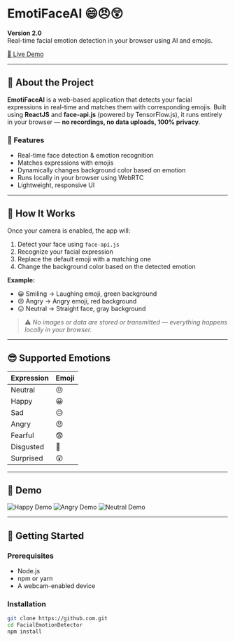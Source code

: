 # EmotiFaceAI 😄😠😲

**Version 2.0**  
Real-time facial emotion detection in your browser using AI and emojis.

[🔗 Live Demo](https://github.com/vij-sameerb5)

---

## 📌 About the Project

**EmotiFaceAI** is a web-based application that detects your facial expressions in real-time and matches them with corresponding emojis. Built using **ReactJS** and **face-api.js** (powered by TensorFlow.js), it runs entirely in your browser — **no recordings, no data uploads, 100% privacy**.

### 🎯 Features

- Real-time face detection & emotion recognition
- Matches expressions with emojis
- Dynamically changes background color based on emotion
- Runs locally in your browser using WebRTC
- Lightweight, responsive UI

---

## 🧠 How It Works

Once your camera is enabled, the app will:

1. Detect your face using `face-api.js`
2. Recognize your facial expression
3. Replace the default emoji with a matching one
4. Change the background color based on the detected emotion

**Example:**

- 😀 Smiling → Laughing emoji, green background  
- 😠 Angry → Angry emoji, red background  
- 😐 Neutral → Straight face, gray background  

> ⚠️ _No images or data are stored or transmitted — everything happens locally in your browser._

---

## 😎 Supported Emotions

| Expression  | Emoji  |
|-------------|--------|
| Neutral     | 😐     |
| Happy       | 😀     |
| Sad         | 😥     |
| Angry       | 😠     |
| Fearful     | 😨     |
| Disgusted   | 🤢     |
| Surprised   | 😲     |

---

## 🧪 Demo

![Happy Demo](demo-images/happy.png)
![Angry Demo](demo-images/angry.png)
![Neutral Demo](demo-images/neutral.png)

---

## 🚀 Getting Started

### Prerequisites

- Node.js
- npm or yarn
- A webcam-enabled device

### Installation

```bash
git clone https://github.com.git
cd FacialEmotionDetector
npm install
